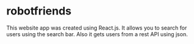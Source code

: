 # robotfriends

This website app was created using React.js. It allows you to search for users using the search bar. Also it gets users from a rest API using json.

